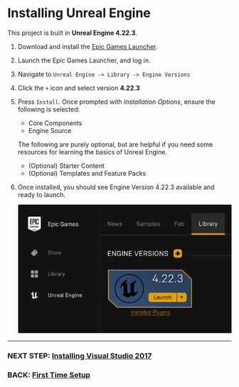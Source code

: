 # Installing Unreal Engine

This project is built in **Unreal Engine 4.22.3**.

1. Download and install the [Epic Games Launcher](https://store.epicgames.com/en-US/download).
2. Launch the Epic Games Launcher, and log in.
3. Navigate to `Unreal Engine -> Library -> Engine Versions`
4. Click the `+` icon and select version **4.22.3**
5. Press `Install`. Once prompted with *Installation Options*, ensure the following is selected:
    - Core Components
    - Engine Source

    The following are purely optional, but are helpful if you need some resources for learning the basics of Unreal Engine.
    - (Optional) Starter Content
    - (Optional) Templates and Feature Packs

    
6. Once installed, you should see Engine Version 4.22.3 available and ready to launch.

    ![Installing UE](images/installingUE_01.png)

---
### NEXT STEP: [Installing Visual Studio 2017](InstallingVisualStudio.md)

### BACK: [First Time Setup](FirstTimeSetup.md)